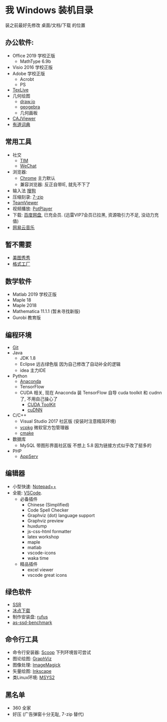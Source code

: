 # 我 Windows 装机目录
装之前最好先修改 桌面/文档/下载 的位置

## 办公软件:
+ Office 2019 学校正版
    + MathType 6.9b
+ Visio 2016 学校正版
+ Adobe 学校正版
    + Acrobt
    + PS
+ [TexLive](https://www.tug.org/texlive/acquire-iso.html)
+ 几何绘图
    + [draw.io](https://www.draw.io/)
    + [geogebra](https://www.geogebra.org/)
    + 几何画板
+ [CAJViewer](http://cajviewer.cnki.net/)
+ [有道词典](https://www.youdao.com/)

## 常用工具
+ 社交
    + [TIM](https://tim.qq.com/download.html)
    + [WeChat](https://pc.weixin.qq.com/)
+ 浏览器:
    + [Chrome](https://www.google.com/intl/zh-CN_ALL/chrome/) 主力默认
    + 兼容浏览器: 反正自带IE, 就先不下了
+ 输入法 [搜狗](https://pinyin.sogou.com/)
+ 压缩刻录: [7-zip](https://www.7-zip.org/)
+ [TeamViewer](https://www.teamviewer.com/cn/)
+ 视频播放: [PotPlayer](http://www.potplayer.org/)
+ 下载: [百度网盘](http://pan.baidu.com/download), 已充会员. (迅雷VIP7会员已拉黑, 资源吸引力不足, 没动力充值)
+ [网易云音乐](https://music.163.com/#/download)

## 暂不需要
+ [美图秀秀](http://xiuxiu.dl.meitu.com/xiuxiu_setup.exe)
+ [格式工厂](http://www.pcgeshi.com/)

## 数学软件
+ Matlab 2019 学校正版
+ Maple 18
+ Maple 2018
+ Mathematica 11.1.1 (暂未寻找新版)
+ Gurobi 教育版

## 编程环境
+ [Git](https://git-scm.com/)
+ Java
    + JDK 1.8
    + Eclipse 远古绿色版 因为自己修改了自动补全的逻辑
    + idea 主力IDE
+ Python
    + [Anaconda](https://www.anaconda.com/distribution/)
    + TensorFlow
    + CUDA 相关, 现在 Anaconda 装 TensorFlow 自导 cuda toolkit 和 cudnn 了, 不用自己操心了
        + [CUDA ToolKit](https://developer.nvidia.com/cuda-downloads)
        + [cuDNN](https://developer.nvidia.com/cudnn)
+ C/C++
    + Visual Studio 2017 社区版 (安装时注意精简环境)
    + [vcpkg](https://github.com/Microsoft/vcpkg) 微软官方包管理器
    + [cmake](https://cmake.org/)
+ 数据库
    + MySQL 带图形界面社区版 不想上 5.8 因为链接方式似乎改了挺多的
+ PHP
    + [AppServ](https://www.appserv.org/en/download/)

## 编辑器
+ 小型快速: [Notepad++](https://notepad-plus-plus.org/)
+ 全能: [VSCode](https://code.visualstudio.com/). 
    + 必备插件
        + Chinese (Simplified)
        + Code Spell Checker
        + Graphviz (dot) language support
        + Graphviz preview
        + huxdump
        + js-css-html formatter
        + latex workshop
        + maple
        + matlab
        + vscode-icons
        + waka time
    + 精品插件
        + excel viewer
        + vscode great icons

## 绿色软件
+ [SSR](https://github.com/shadowsocksrr/shadowsocksr-csharp/releases)
+ [冰点下载](http://www.bingdian001.com/)
+ 制作安装盘: [rufus](https://rufus.ie/)
+ [as-ssd-benchmark](https://as-ssd-benchmark.en.softonic.com/)

## 命令行工具
+ 命令行安装器: [Scoop](https://github.com/lukesampson/scoop) 下列环境皆可尝试
+ 图论绘图: [GraphViz](https://www.graphviz.org/)
+ 图像处理: [ImageMagick](https://www.imagemagick.org/)
+ 矢量绘图: [Inkscape](https://inkscape.org/)
+ 类Linux环境: [MSYS2](https://www.msys2.org/)

## 黑名单
+ 360 全家
+ 好压 (广告弹窗十分无耻, 7-zip 替代)
